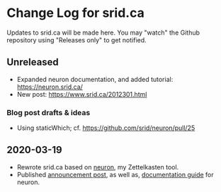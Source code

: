# Change Log for srid.ca

Updates to srid.ca will be made here. You may "watch" the Github repository using "Releases only" to get notified.

## Unreleased

- Expanded neuron documentation, and added tutorial: https://neuron.srid.ca/
- New post: https://www.srid.ca/2012301.html

### Blog post drafts & ideas

- Using staticWhich; cf. https://github.com/srid/neuron/pull/25

## 2020-03-19

- Rewrote srid.ca based on [neuron](https://neuron.srid.ca/), my Zettelkasten tool.
- Published [announcement post](https://www.srid.ca/2010101.html), as well as, [documentation guide](https://neuron.srid.ca/) for neuron.
